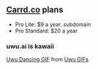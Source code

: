 ## [Carrd.co](https://try.carrd.co/yfsyxjl3) plans
 - Pro Lite: $9 a year. subdomain
 - Pro Standard: $20 a year

### uwu.ai is kawaii
<div class="tenor-gif-embed" data-postid="15169381" data-share-method="host" data-width="100%" data-aspect-ratio="1.7785714285714287"><a href="https://tenor.com/view/uwu-dancing-dance-gif-15169381">Uwu Dancing GIF</a> from <a href="https://tenor.com/search/uwu-gifs">Uwu GIFs</a></div><script type="text/javascript" async src="https://tenor.com/embed.js"></script>
